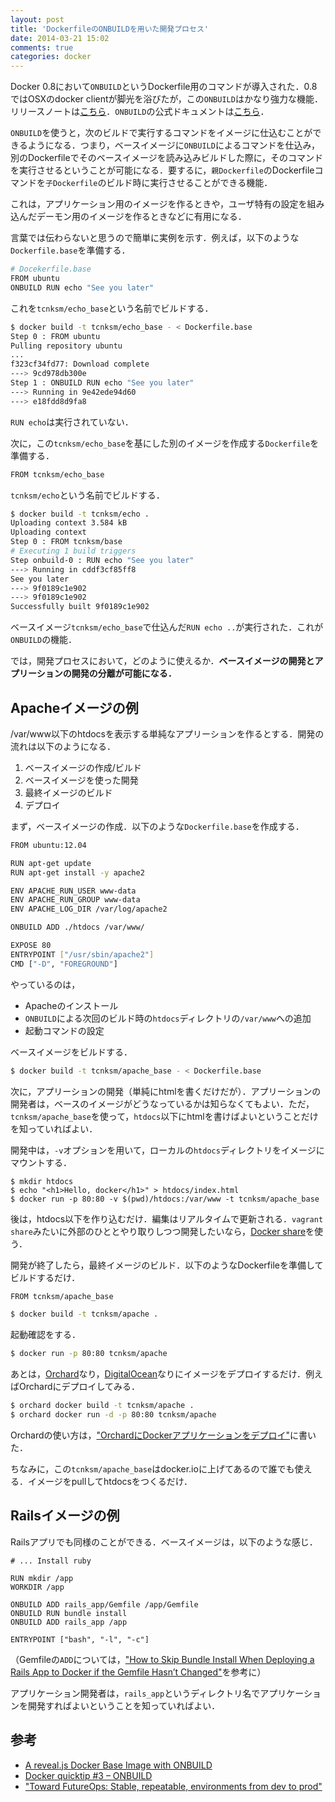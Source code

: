 ```yaml
---
layout: post
title: 'DockerfileのONBUILDを用いた開発プロセス'
date: 2014-03-21 15:02
comments: true
categories: docker
---
```


Docker 0.8において`ONBUILD`というDockerfile用のコマンドが導入された．0.8ではOSXのdocker clientが脚光を浴びたが，この`ONBUILD`はかなり強力な機能．リリースノートは[こちら](http://blog.docker.io/2014/02/docker-0-8-quality-new-builder-features-btrfs-storage-osx-support/)．`ONBUILD`の公式ドキュメントは[こちら](http://docs.docker.io/en/latest/reference/builder/#onbuild)．

`ONBUILD`を使うと，次のビルドで実行するコマンドをイメージに仕込むことができるようになる．つまり，ベースイメージに`ONBUILD`によるコマンドを仕込み，別のDockerfileでそのベースイメージを読み込みビルドした際に，そのコマンドを実行させるということが可能になる．要するに，`親Dockerfile`のDockerfileコマンドを`子Dockerfile`のビルド時に実行させることができる機能．

これは，アプリケーション用のイメージを作るときや，ユーザ特有の設定を組み込んだデーモン用のイメージを作るときなどに有用になる．

言葉では伝わらないと思うので簡単に実例を示す．例えば，以下のような`Dockerfile.base`を準備する．

```bash
# Docekerfile.base
FROM ubuntu
ONBUILD RUN echo "See you later"
```

これを`tcnksm/echo_base`という名前でビルドする．

```bash
$ docker build -t tcnksm/echo_base - < Dockerfile.base
Step 0 : FROM ubuntu
Pulling repository ubuntu
...
f323cf34fd77: Download complete
---> 9cd978db300e
Step 1 : ONBUILD RUN echo "See you later"
---> Running in 9e42ede94d60
---> e18fdd8d9fa8
```

`RUN echo`は実行されていない．

次に，この`tcnksm/echo_base`を基にした別のイメージを作成する`Dockerfile`を準備する．

```bash
FROM tcnksm/echo_base
```

`tcnksm/echo`という名前でビルドする．

```bash
$ docker build -t tcnksm/echo .
Uploading context 3.584 kB
Uploading context
Step 0 : FROM tcnksm/base
# Executing 1 build triggers
Step onbuild-0 : RUN echo "See you later"
---> Running in cddf3cf85ff8
See you later
---> 9f0189c1e902
---> 9f0189c1e902
Successfully built 9f0189c1e902
```

ベースイメージ`tcnksm/echo_base`で仕込んだ`RUN echo ..`が実行された．これが`ONBUILD`の機能．

では，開発プロセスにおいて，どのように使えるか．**ベースイメージの開発とアプリーションの開発の分離が可能になる．**

## Apacheイメージの例

/var/www以下のhtdocsを表示する単純なアプリーションを作るとする．開発の流れは以下のようになる．

1. ベースイメージの作成/ビルド
2. ベースイメージを使った開発
3. 最終イメージのビルド
4. デプロイ

まず，ベースイメージの作成．以下のような`Dockerfile.base`を作成する．

```bash
FROM ubuntu:12.04

RUN apt-get update
RUN apt-get install -y apache2

ENV APACHE_RUN_USER www-data
ENV APACHE_RUN_GROUP www-data
ENV APACHE_LOG_DIR /var/log/apache2

ONBUILD ADD ./htdocs /var/www/

EXPOSE 80
ENTRYPOINT ["/usr/sbin/apache2"]
CMD ["-D", "FOREGROUND"]
```

やっているのは，

- Apacheのインストール
- `ONBUILD`による次回のビルド時の`htdocs`ディレクトリの`/var/www`への追加
- 起動コマンドの設定

ベースイメージをビルドする．

```bash
$ docker build -t tcnksm/apache_base - < Dockerfile.base
```

次に，アプリーションの開発（単純にhtmlを書くだけだが）．アプリーションの開発者は，ベースのイメージがどうなっているかは知らなくてもよい．ただ，`tcnksm/apache_base`を使って，`htdocs`以下にhtmlを書けばよいということだけを知っていればよい．

開発中は，`-v`オプションを用いて，ローカルの`htdocs`ディレクトリをイメージにマウントする．

```
$ mkdir htdocs
$ echo "<h1>Hello, docker</h1>" > htdocs/index.html
$ docker run -p 80:80 -v $(pwd)/htdocs:/var/www -t tcnksm/apache_base
```

後は，htdocs以下を作り込むだけ．編集はリアルタイムで更新される．`vagrant share`みたいに外部のひととやり取りしつつ開発したいなら，[Docker share](http://deeeet.com/writing/2014/03/12/docker-share/)を使う．

開発が終了したら，最終イメージのビルド．以下のようなDockerfileを準備してビルドするだけ．

```bash
FROM tcnksm/apache_base
```

```bash
$ docker build -t tcnksm/apache .
```

起動確認をする．

```bash
$ docker run -p 80:80 tcnksm/apache
```

あとは，[Orchard](https://orchardup.com/)なり，[DigitalOcean](https://www.digitalocean.com/)なりにイメージをデプロイするだけ．例えばOrchardにデプロイしてみる．

```bash
$ orchard docker build -t tcnksm/apache .
$ orchard docker run -d -p 80:80 tcnksm/apache
```

Orchardの使い方は，["OrchardにDockerアプリケーションをデプロイ"](http://deeeet.com/writing/2014/03/22/docker-orchard/)に書いた．

ちなみに，この`tcnksm/apache_base`はdocker.ioに上げてあるので誰でも使える．イメージをpullしてhtdocsをつくるだけ．

## Railsイメージの例

Railsアプリでも同様のことができる．ベースイメージは，以下のような感じ．

```
# ... Install ruby 

RUN mkdir /app
WORKDIR /app

ONBUILD ADD rails_app/Gemfile /app/Gemfile
ONBUILD RUN bundle install
ONBUILD ADD rails_app /app

ENTRYPOINT ["bash", "-l", "-c"]
```

（Gemfileの`ADD`については，["How to Skip Bundle Install When Deploying a Rails App to Docker if the Gemfile Hasn’t Changed"](http://ilikestuffblog.com/2014/01/06/how-to-skip-bundle-install-when-deploying-a-rails-app-to-docker/)を参考に）

アプリケーション開発者は，`rails_app`というディレクトリ名でアプリケーションを開発すればよいということを知っていればよい．

## 参考

- [A reveal.js Docker Base Image with ONBUILD](http://mindtrove.info/a-reveal.js-docker-base-image-with-onbuild/)
- [Docker quicktip #3 – ONBUILD](http://www.tech-d.net/2014/02/06/docker-quicktip-3-onbuild/)
- ["Toward FutureOps: Stable, repeatable, environments from dev to prod"](http://www.slideshare.net/profyclub_ru/8-mitchell-hashimoto-hashicorp)


